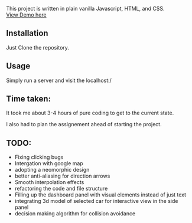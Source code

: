 This project is written in plain vanilla Javascript, HTML, and CSS.
<br/>
[View Demo here](https://atul-mourya.github.io/Oxbotica-experiment/)

## Installation
Just Clone the repository.

## Usage
Simply run a server and visit the localhost:<Port>/


## Time taken:
It took me about 3-4 hours of pure coding to get to the current state.

I also had to plan the assignement ahead of starting the project.

## TODO:
- Fixing clicking bugs
- Intergation with google map
- adopting a neomorphic design
- better anti-aliasing for direction arrows
- Smooth interpolation effects
- refactoring the code and file structure
- Filling up the dashboard panel with visual elements instead of just text
- integrating 3d model of selected car for interactive view in the side panel
- decision making algorithm for collision avoidance